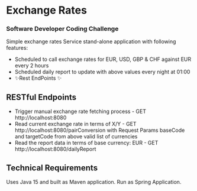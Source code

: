 # Exchange Rates
### Software Developer Coding Challenge

Simple exchange rates Service stand-alone application with following features:

- Scheduled to call exchange rates for EUR, USD, GBP & CHF against EUR every 2 hours
- Scheduled daily report to update with above values every night at 01:00
- ✨Rest EndPoints ✨

## RESTful Endpoints

- Trigger manual exchange rate fetching process - GET http://localhost:8080
- Read current exchange rate in terms of X/Y - GET http://localhost:8080/pairConversion with Request Params  baseCode and targetCode from above valid list of currencies
- Read the report data in terms of base currency: EUR - GET http://localhost:8080/dailyReport


## Technical Requirements

Uses Java 15 and built as Maven application. Run as Spring Application.